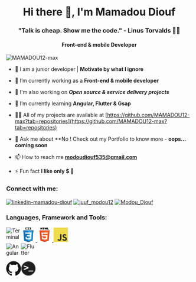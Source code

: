 <h1 align="center">Hi there 👋, I'm Mamadou Diouf</h1>
<h3 align="center">"Talk is cheap. Show me the code." - Linus Torvalds 👨‍💻</h3>
<h4 align="center">Front-end & mobile Developer</h4>

<p align="left"> <img src="https://img.shields.io/github/followers/MAMADOU12-max?style=social" alt="MAMADOU12-max"/> </p>


- 📄 I am a junior developer | **Motivate by what I ignore**

- 🔭 I’m currently working as a **Front-end & mobile developer**

- 🤝 I'm also working on ***Open source & service delivery projects***

- 🌱 I’m currently learning **Angular, Flutter & Gsap**

- 👨‍💻 All of my projects are available at [https://github.com/MAMADOU12-max?tab=repositories](https://github.com/MAMADOU12-max?tab=repositories)

- 💬 Ask me about **No ! Check out my Portfolio to know more -  **oops... coming soon** 

- 📫 How to reach me **modoudiouf535@gmail.com**

- ⚡ Fun fact **I like only $ 🤑**

<h3 align="left">Connect with me:</h3>
<p align="left">
<a href="https://www.linkedin.com/in/mamadou-diouf-852bb21a1/" target="blank"><img align="center" src="https://img.freepik.com/vecteurs-premium/linkedin-logo_578229-227.jpg?w=2000" alt="linkedin-mamadou-diouf" height="30" width="40" /></a>
<a href="https://www.instagram.com/juuf_modou12/" target="blank"><img align="center" src="https://upload.wikimedia.org/wikipedia/commons/thumb/e/e7/Instagram_logo_2016.svg/langfr-220px-Instagram_logo_2016.svg.png" alt="juuf_modou12" height="30" width="40" /></a>
<a href="https://wa.link/562qaj" target="blank"><img align="center" src="https://upload.wikimedia.org/wikipedia/commons/6/6b/WhatsApp.svg" alt="Modou_Diouf" height="30" width="40" /></a>
</p>

<h3 align="left">Languages, Framework and Tools:</h3>
<p align="left">

<a href="https://www.w3schools.com/css/" target="_blank"> <img src="https://raw.githubusercontent.com/devicons/devicon/master/icons/css3/css3-original-wordmark.svg" alt="css3" width="40" height="40"/> </a>
<a href="https://www.w3.org/html/" target="_blank"> <img src="https://raw.githubusercontent.com/devicons/devicon/master/icons/html5/html5-original-wordmark.svg" alt="html5" width="40" height="40"/> </a> 
<a href="https://developer.mozilla.org/en-US/docs/Web/JavaScript" target="_blank"> <img src="https://raw.githubusercontent.com/devicons/devicon/master/icons/javascript/javascript-original.svg" alt="javascript" width="40" height="40"/> 
</a>
<a> <img align="left" alt="Terminal" width="40" height="40" src="https://cdn-images-1.medium.com/max/1200/1*knHF_qpxdtS8h0Z8EeqowA.png" /></a>
<br>
<a href="" target="_blank">
<img align="left" alt="Angular" width="40" height="40" src="https://upload.wikimedia.org/wikipedia/commons/thumb/c/cf/Angular_full_color_logo.svg/1200px- Angular_full_color_logo.svg.png" />
<img align="left" alt="Flutter" width="40" height="40" src="https://miro.medium.com/max/1000/1*ilC2Aqp5sZd1wi0CopD1Hw.png" />
</a> 

<br/> <br/>
  <img align="left" alt="GitHub" width="40" height="40"    src="https://raw.githubusercontent.com/github/explore/78df643247d429f6cc873026c0622819ad797942/topics/github/github.png" />
  <img align="left" alt="Terminal" width="40" height="40"   src="https://raw.githubusercontent.com/github/explore/80688e429a7d4ef2fca1e82350fe8e3517d3494d/topics/terminal/terminal.png" />

</p>
